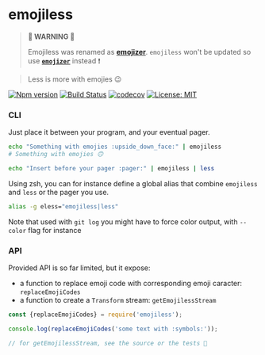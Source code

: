 # emojiless

> **:rotating_light:  WARNING :rotating_light:**
>
> Emojiless was renamed as **[emojizer](https://www.npmjs.com/package/emojizer)**.
> `emojiless` won't be updated so use **[`emojizer`](https://www.npmjs.com/package/emojizer)** instead :heavy_exclamation_mark:


> Less is more with emojies :wink:

[![Npm version](https://img.shields.io/npm/v/emojiless.svg)](https://www.npmjs.com/package/emojiless)
[![Build Status](https://travis-ci.com/AdrieanKhisbe/emojiless.svg?branch=master)](https://travis-ci.com/AdrieanKhisbe/emojiless)
[![codecov](https://codecov.io/gh/AdrieanKhisbe/emojiless/branch/master/graph/badge.svg)](https://codecov.io/gh/AdrieanKhisbe/emojiless)
[![License: MIT](https://img.shields.io/badge/License-MIT-blue.svg)](https://opensource.org/licenses/MIT)

### CLI

Just place it between your program, and your eventual pager.

```bash
echo "Something with emojies :upside_down_face:" | emojiless
# Something with emojies 🙃

echo "Insert before your pager :pager:" | emojiless | less
```

Using zsh, you can for instance define a global alias that combine `emojiless` and `less` or the pager you use.
```bash
alias -g eless="emojiless|less"
```
Note that used with `git log` you might have to force color output, with `--color` flag for instance

### API

Provided API is so far limited, but it expose:
- a function to replace emoji code with corresponding emoji caracter: `replaceEmojiCodes`
- a function to create a `Transform` stream: `getEmojilessStream`

```js
const {replaceEmojiCodes} = require('emojiless');

console.log(replaceEmojiCodes('some text with :symbols:'));

// for getEmojilessStream, see the source or the tests 📃
```
